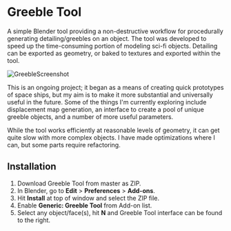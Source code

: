 # Greeble Tool

A simple Blender tool providing a non-destructive workflow for procedurally generating detailing/greebles on an object. The tool was developed to speed up the time-consuming portion of modeling sci-fi objects. Detailing can be exported as geometry, or baked to textures and exported within the tool.

![GreebleScreenshot](https://github.com/DanielAskerov/Greeble-Tool/assets/140186597/ca50e9e0-dd1a-4d47-a841-35cad1647909)

This is an ongoing project; it began as a means of creating quick prototypes of space ships, but my aim is to make it more substantial and universally useful in the future. Some of the things I'm currently exploring include displacement map generation, an interface to create a pool of unique greeble objects, and a number of more useful parameters. 

While the tool works efficiently at reasonable levels of geometry, it can get quite slow with more complex objects. I have made optimizations where I can, but some parts require refactoring.


## Installation

1. Download Greeble Tool from master as ZIP.
2. In Blender, go to **Edit** > **Preferences** > **Add-ons**.
3. Hit **Install** at top of window and select the ZIP file.
4. Enable **Generic: Greeble Tool** from Add-on list.
5. Select any object/face(s), hit **N** and Greeble Tool interface can be found to the right.

